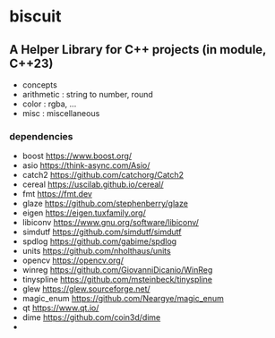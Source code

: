 # biscuit

## A Helper Library for C++ projects (in module, C++23)
- concepts
- arithmetic : string to number, round
- color : rgba, ...
- misc : miscellaneous

### dependencies
- boost https://www.boost.org/
- asio https://think-async.com/Asio/
- catch2 https://github.com/catchorg/Catch2
- cereal https://uscilab.github.io/cereal/
- fmt https://fmt.dev
- glaze https://github.com/stephenberry/glaze
- eigen https://eigen.tuxfamily.org/
- libiconv https://www.gnu.org/software/libiconv/
- simdutf https://github.com/simdutf/simdutf
- spdlog https://github.com/gabime/spdlog
- units https://github.com/nholthaus/units
- opencv https://opencv.org/
- winreg https://github.com/GiovanniDicanio/WinReg
- tinyspline https://github.com/msteinbeck/tinyspline
- glew https://glew.sourceforge.net/
- magic_enum https://github.com/Neargye/magic_enum
- qt https://www.qt.io/
- dime https://github.com/coin3d/dime
- 
